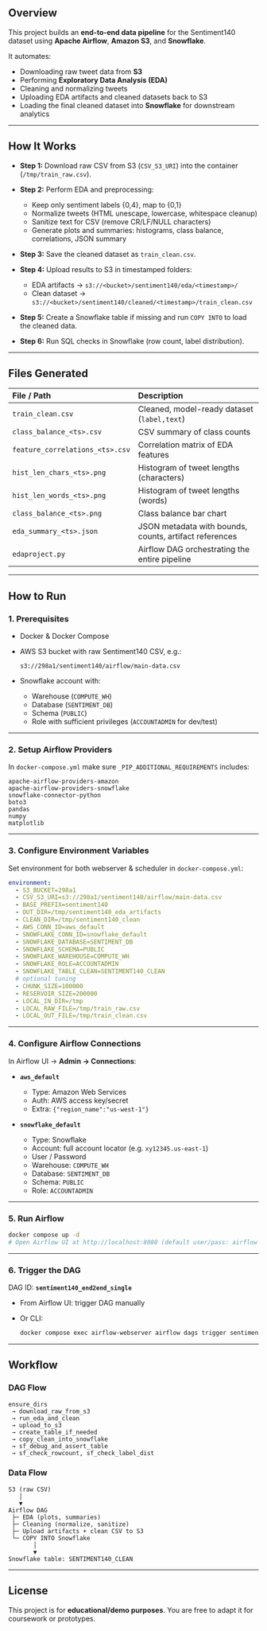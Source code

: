 ## Overview

This project builds an **end-to-end data pipeline** for the Sentiment140 dataset using **Apache Airflow**, **Amazon S3**, and **Snowflake**.

It automates:

* Downloading raw tweet data from **S3**
* Performing **Exploratory Data Analysis (EDA)**
* Cleaning and normalizing tweets
* Uploading EDA artifacts and cleaned datasets back to S3
* Loading the final cleaned dataset into **Snowflake** for downstream analytics

---

## How It Works

* **Step 1:** Download raw CSV from S3 (`CSV_S3_URI`) into the container (`/tmp/train_raw.csv`).
* **Step 2:** Perform EDA and preprocessing:

  * Keep only sentiment labels {0,4}, map to {0,1}
  * Normalize tweets (HTML unescape, lowercase, whitespace cleanup)
  * Sanitize text for CSV (remove CR/LF/NULL characters)
  * Generate plots and summaries: histograms, class balance, correlations, JSON summary
* **Step 3:** Save the cleaned dataset as `train_clean.csv`.
* **Step 4:** Upload results to S3 in timestamped folders:

  * EDA artifacts → `s3://<bucket>/sentiment140/eda/<timestamp>/`
  * Clean dataset → `s3://<bucket>/sentiment140/cleaned/<timestamp>/train_clean.csv`
* **Step 5:** Create a Snowflake table if missing and run `COPY INTO` to load the cleaned data.
* **Step 6:** Run SQL checks in Snowflake (row count, label distribution).

---

## Files Generated

| File / Path                     | Description                                            |
| :------------------------------ | :----------------------------------------------------- |
| `train_clean.csv`               | Cleaned, model-ready dataset (`label,text`)            |
| `class_balance_<ts>.csv`        | CSV summary of class counts                            |
| `feature_correlations_<ts>.csv` | Correlation matrix of EDA features                     |
| `hist_len_chars_<ts>.png`       | Histogram of tweet lengths (characters)                |
| `hist_len_words_<ts>.png`       | Histogram of tweet lengths (words)                     |
| `class_balance_<ts>.png`        | Class balance bar chart                                |
| `eda_summary_<ts>.json`         | JSON metadata with bounds, counts, artifact references |
| `edaproject.py`                 | Airflow DAG orchestrating the entire pipeline          |

---

## How to Run

### 1. Prerequisites

* Docker & Docker Compose
* AWS S3 bucket with raw Sentiment140 CSV, e.g.:

  ```
  s3://298a1/sentiment140/airflow/main-data.csv
  ```
* Snowflake account with:

  * Warehouse (`COMPUTE_WH`)
  * Database (`SENTIMENT_DB`)
  * Schema (`PUBLIC`)
  * Role with sufficient privileges (`ACCOUNTADMIN` for dev/test)

---

### 2. Setup Airflow Providers

In `docker-compose.yml` make sure `_PIP_ADDITIONAL_REQUIREMENTS` includes:

```text
apache-airflow-providers-amazon
apache-airflow-providers-snowflake
snowflake-connector-python
boto3
pandas
numpy
matplotlib
```

---

### 3. Configure Environment Variables

Set environment for both webserver & scheduler in `docker-compose.yml`:

```yaml
environment:
  - S3_BUCKET=298a1
  - CSV_S3_URI=s3://298a1/sentiment140/airflow/main-data.csv
  - BASE_PREFIX=sentiment140
  - OUT_DIR=/tmp/sentiment140_eda_artifacts
  - CLEAN_DIR=/tmp/sentiment140_clean
  - AWS_CONN_ID=aws_default
  - SNOWFLAKE_CONN_ID=snowflake_default
  - SNOWFLAKE_DATABASE=SENTIMENT_DB
  - SNOWFLAKE_SCHEMA=PUBLIC
  - SNOWFLAKE_WAREHOUSE=COMPUTE_WH
  - SNOWFLAKE_ROLE=ACCOUNTADMIN
  - SNOWFLAKE_TABLE_CLEAN=SENTIMENT140_CLEAN
  # optional tuning
  - CHUNK_SIZE=100000
  - RESERVOIR_SIZE=200000
  - LOCAL_IN_DIR=/tmp
  - LOCAL_RAW_FILE=/tmp/train_raw.csv
  - LOCAL_OUT_FILE=/tmp/train_clean.csv
```

---

### 4. Configure Airflow Connections

In Airflow UI → **Admin → Connections**:

* **`aws_default`**

  * Type: Amazon Web Services
  * Auth: AWS access key/secret
  * Extra: `{"region_name":"us-west-1"}`

* **`snowflake_default`**

  * Type: Snowflake
  * Account: full account locator (e.g. `xy12345.us-east-1`)
  * User / Password
  * Warehouse: `COMPUTE_WH`
  * Database: `SENTIMENT_DB`
  * Schema: `PUBLIC`
  * Role: `ACCOUNTADMIN`

---

### 5. Run Airflow

```bash
docker compose up -d
# Open Airflow UI at http://localhost:8080 (default user/pass: airflow / airflow)
```

---

### 6. Trigger the DAG

DAG ID: **`sentiment140_end2end_single`**

* From Airflow UI: trigger DAG manually
* Or CLI:

  ```bash
  docker compose exec airflow-webserver airflow dags trigger sentiment140_end2end_single
  ```

---

## Workflow

### DAG Flow

```
ensure_dirs
 → download_raw_from_s3
 → run_eda_and_clean
 → upload_to_s3
 → create_table_if_needed
 → copy_clean_into_snowflake
 → sf_debug_and_assert_table
 → sf_check_rowcount, sf_check_label_dist
```

### Data Flow

```
S3 (raw CSV)
   │
   ▼
Airflow DAG
 ├─ EDA (plots, summaries)
 ├─ Cleaning (normalize, sanitize)
 ├─ Upload artifacts + clean CSV to S3
 └─ COPY INTO Snowflake
       │
       ▼
Snowflake table: SENTIMENT140_CLEAN
```

---


## License

This project is for **educational/demo purposes**.
You are free to adapt it for coursework or prototypes.


